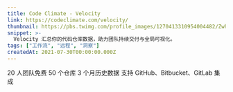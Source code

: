 ```yaml
---
title: Code Climate - Velocity
link: https://codeclimate.com/velocity/
thumbnail: https://pbs.twimg.com/profile_images/1270413310954004482/ZwhcBeAu_400x400.jpg
snippet: >-
  Velocity 汇总你的代码仓库数据，助力团队持续交付与全局可视化。
tags: ["工作流", "远程", "洞察"]
createdAt: 2021-07-30T00:00:00.000Z
---
```

20 人团队免费
50 个仓库
3 个月历史数据
支持 GitHub、Bitbucket、GitLab 集成